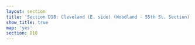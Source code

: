 ```yaml
---
layout: section
title: 'Section D18: Cleveland (E. side) (Woodland - 55th St. Section)'
show_title: true
map: 'yes'
section: D18
---
```

